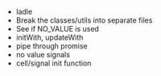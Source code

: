 - ladle
- Break the classes/utils into separate files
- See if NO_VALUE is used
- initWith, updateWith
- pipe through promise
- no value signals
- cell/signal init function
